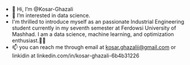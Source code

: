 - 👋 Hi, I’m @Kosar-Ghazali
- 👀 I’m interested in data science.
- I'm thrilled to introduce myself as an passionate Industrial Engineering student currently in my seventh semester at Ferdowsi University of Mashhad. I am a data science, machine learning, and optimization enthusiast.👩‍💻
- 📫 you can reach me through email at kosar.ghazalii@gmail.com or linkidin at linkedin.com/in/kosar-ghazali-6b4b31226

<!---
Kosar-Ghazali/Kosar-Ghazali is a ✨ special ✨ repository because its `README.md` (this file) appears on your GitHub profile.
You can click the Preview link to take a look at your changes.
--->
